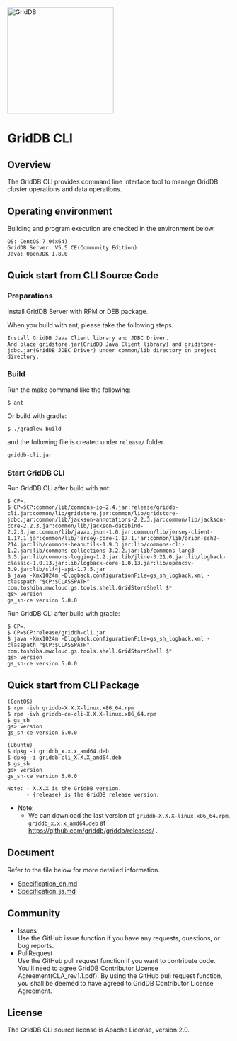 <img src="https://griddb.org/brand-resources/griddb-logo/png/color.png" align="center" height="240" alt="GridDB"/>

# GridDB CLI

## Overview

The GridDB CLI provides command line interface tool to manage GridDB cluster operations and data operations.

## Operating environment

Building and program execution are checked in the environment below.

    OS: CentOS 7.9(x64)
    GridDB Server: V5.5 CE(Community Edition)
    Java: OpenJDK 1.8.0

## Quick start from CLI Source Code

### Preparations

Install GridDB Server with RPM or DEB package.

When you build with ant, please take the following steps.

    Install GridDB Java Client library and JDBC Driver.  
    And place gridstore.jar(GridDB Java Client library) and gridstore-jdbc.jar(GridDB JDBC Driver) under common/lib directory on project directory.

### Build

Run the make command like the following:
    
    $ ant

Or build with gradle:

    $ ./gradlew build

and the following file is created under `release/` folder. 
    
    griddb-cli.jar

### Start GridDB CLI

  Run GridDB CLI after build with ant:

    $ CP=.
    $ CP=$CP:common/lib/commons-io-2.4.jar:release/griddb-cli.jar:common/lib/gridstore.jar:common/lib/gridstore-jdbc.jar:common/lib/jackson-annotations-2.2.3.jar:common/lib/jackson-core-2.2.3.jar:common/lib/jackson-databind-2.2.3.jar:common/lib/javax.json-1.0.jar:common/lib/jersey-client-1.17.1.jar:common/lib/jersey-core-1.17.1.jar:common/lib/orion-ssh2-214.jar:lib/commons-beanutils-1.9.3.jar:lib/commons-cli-1.2.jar:lib/commons-collections-3.2.2.jar:lib/commons-lang3-3.5.jar:lib/commons-logging-1.2.jar:lib/jline-3.21.0.jar:lib/logback-classic-1.0.13.jar:lib/logback-core-1.0.13.jar:lib/opencsv-3.9.jar:lib/slf4j-api-1.7.5.jar
    $ java -Xmx1024m -Dlogback.configurationFile=gs_sh_logback.xml -classpath "$CP:$CLASSPATH"  com.toshiba.mwcloud.gs.tools.shell.GridStoreShell $*
    gs> version
    gs_sh-ce version 5.0.0

  Run GridDB CLI after build with gradle:

    $ CP=.
    $ CP=$CP:release/griddb-cli.jar
    $ java -Xmx1024m -Dlogback.configurationFile=gs_sh_logback.xml -classpath "$CP:$CLASSPATH"  com.toshiba.mwcloud.gs.tools.shell.GridStoreShell $*
    gs> version
    gs_sh-ce version 5.0.0

## Quick start from CLI Package


```
(CentOS)
$ rpm -ivh griddb-X.X.X-linux.x86_64.rpm
$ rpm -ivh griddb-ce-cli-X.X.X-linux.x86_64.rpm
$ gs_sh
gs> version
gs_sh-ce version 5.0.0

(Ubuntu)
$ dpkg -i griddb_x.x.x_amd64.deb
$ dpkg -i griddb-cli_X.X.X_amd64.deb
$ gs_sh
gs> version
gs_sh-ce version 5.0.0

Note: - X.X.X is the GridDB version.
      - {release} is the GridDB release version.
```

- Note: 
  - We can download the last version of `griddb-X.X.X-linux.x86_64.rpm`, `griddb_x.x.x_amd64.deb` at https://github.com/griddb/griddb/releases/ .

## Document

  Refer to the file below for more detailed information.  
  - [Specification_en.md](Specification_en.md)
  - [Specification_ja.md](Specification_ja.md)

## Community
  * Issues  
    Use the GitHub issue function if you have any requests, questions, or bug reports. 
  * PullRequest  
    Use the GitHub pull request function if you want to contribute code.
    You'll need to agree GridDB Contributor License Agreement(CLA_rev1.1.pdf).
    By using the GitHub pull request function, you shall be deemed to have agreed to GridDB Contributor License Agreement.

## License
  The GridDB CLI source license is Apache License, version 2.0.  

